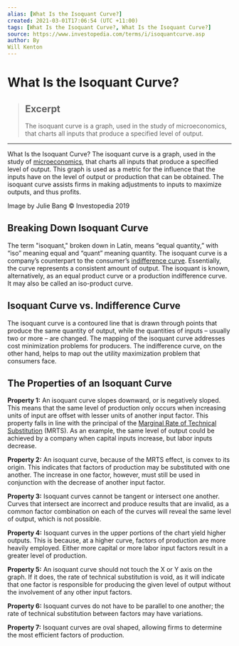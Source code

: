 ```yaml
---
alias: [What Is the Isoquant Curve?]
created: 2021-03-01T17:06:54 (UTC +11:00)
tags: [What Is the Isoquant Curve?, What Is the Isoquant Curve?]
source: https://www.investopedia.com/terms/i/isoquantcurve.asp
author: By
Will Kenton
---
```


# What Is the Isoquant Curve?

> ## Excerpt
> The isoquant curve is a graph, used in the study of microeconomics, that charts all inputs that produce a specified level of output.

---

What Is the Isoquant Curve?
The isoquant curve is a graph, used in the study of [microeconomics](https://www.investopedia.com/terms/m/microeconomics.asp), that charts all inputs that produce a specified level of output. This graph is used as a metric for the influence that the inputs have on the level of output or production that can be obtained. The isoquant curve assists firms in making adjustments to inputs to maximize outputs, and thus profits.

Image by Julie Bang © Investopedia 2019

## Breaking Down Isoquant Curve

The term "isoquant," broken down in Latin, means “equal quantity,” with “iso” meaning equal and “quant” meaning quantity. The isoquant curve is a company’s counterpart to the consumer’s [indifference curve](https://www.investopedia.com/terms/i/indifferencecurve.asp). Essentially, the curve represents a consistent amount of output. The isoquant is known, alternatively, as an equal product curve or a production indifference curve. It may also be called an iso-product curve.

## Isoquant Curve vs. Indifference Curve

The isoquant curve is a contoured line that is drawn through points that produce the same quantity of output, while the quantities of inputs – usually two or more – are changed. The mapping of the isoquant curve addresses cost minimization problems for producers. The indifference curve, on the other hand, helps to map out the utility maximization problem that consumers face.

## The Properties of an Isoquant Curve

**Property 1:** An isoquant curve slopes downward, or is negatively sloped. This means that the same level of production only occurs when increasing units of input are offset with lesser units of another input factor. This property falls in line with the principal of the [Marginal Rate of Technical Substitution](https://www.investopedia.com/terms/m/marginal-rate-technical-substitution.asp) (MRTS). As an example, the same level of output could be achieved by a company when capital inputs increase, but labor inputs decrease.

**Property 2:** An isoquant curve, because of the MRTS effect, is convex to its origin. This indicates that factors of production may be substituted with one another. The increase in one factor, however, must still be used in conjunction with the decrease of another input factor.

**Property 3:** Isoquant curves cannot be tangent or intersect one another. Curves that intersect are incorrect and produce results that are invalid, as a common factor combination on each of the curves will reveal the same level of output, which is not possible.

**Property 4:** Isoquant curves in the upper portions of the chart yield higher outputs. This is because, at a higher curve, factors of production are more heavily employed. Either more capital or more labor input factors result in a greater level of production.

**Property 5:** An isoquant curve should not touch the X or Y axis on the graph. If it does, the rate of technical substitution is void, as it will indicate that one factor is responsible for producing the given level of output without the involvement of any other input factors.

**Property 6:** Isoquant curves do not have to be parallel to one another; the rate of technical substitution between factors may have variations.

**Property 7:** Isoquant curves are oval shaped, allowing firms to determine the most efficient factors of production.

